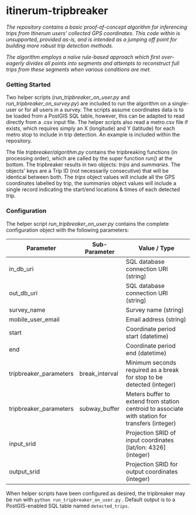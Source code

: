 # itinerum-tripbreaker

_The repository contains a basic proof-of-concept algorithm for inferencing trips from Itinerum users' collected GPS coordinates. This code within is *unsupported*, provided *as-is*, and is intended as a jumping off point for building more robust trip detection methods._

_The algorithm employs a naïve rule-based approach which first over-eagerly divides all points into segments and attempts to reconstruct full trips from these segments when various conditions are met._

### Getting Started

Two helper scripts (*run_tripbreaker_on_user.py* and *run_tripbreaker_on_survey.py*) are included to run the algorithm on a single-user or for all users in a survey. The scripts assume coordinates data is to be loaded from a PostGIS SQL table, however, this can be adapted to read directly from a .csv input file. The helper scripts also read a metro.csv file if exists, which requires simply an X (longitude) and Y (latitude) for each metro stop to include in trip detection. An example is included within the repository.

The file *tripbreaker/algorithm.py* contains the tripbreaking functions (in processing order), which are called by the super function *run()* at the bottom. The tripbreaker results in two objects: *trips* and *summaries*. The objects' keys are a Trip ID (not necessarily consecutive) that will be identical between both. The *trips* object values will include all the GPS coordinates labelled by trip, the *summaries* object values will include a single record indicating the start/end locations & times of each detected trip.

### Configuration

The helper script *run_tripbreaker_on_user.py* contains the complete configuration object with the following parameters:

| Parameter              | Sub-Parameter  | Value / Type                             |
| ---------------------- | -------------- | ---------------------------------------- |
| in_db_uri              |                | SQL database connection URI (string)     |
| out_db_uri             |                | SQL database connection URI (string)     |
| survey_name            |                | Survey name (string)                     |
| mobile_user_email      |                | Email address (string)                   |
| start                  |                | Coordinate period start (datetime)       |
| end                    |                | Coordinate period end (datetime)         |
| tripbreaker_parameters | break_interval | Minimum seconds required as a break for stop to be detected (integer) |
| tripbreaker_parameters | subway_buffer  | Meters buffer to extend from station centroid to associate with station for transfers (integer) |
| input_srid             |                | Projection SRID of input coordinates [lat/lon: 4326] (integer) |
| output_srid            |                | Projection SRID for output coordinates (integer) |

When helper scripts have been configured as desired, the tripbreaker may be run with `python run_tripbreaker_on_user.py` . Default output is to a PostGIS-enabled SQL table named `detected_trips`. 
